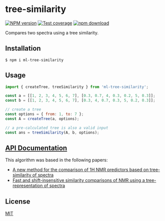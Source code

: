 # tree-similarity

[![NPM version][npm-image]][npm-url]
[![Test coverage][codecov-image]][codecov-url]
[![npm download][download-image]][download-url]

Compares two spectra using a tree similarity.

## Installation

`$ npm i ml-tree-similarity`

## Usage

```js
import { createTree, treeSimilarity } from 'ml-tree-similarity';

const a = [[1, 2, 3, 4, 5, 6, 7], [0.3, 0.7, 4, 0.3, 0.2, 5, 0.3]];
const b = [[1, 2, 3, 4, 5, 6, 7], [0.3, 4, 0.7, 0.3, 5, 0.2, 0.3]];

// create a tree
const options = { from: 1, to: 7 };
const A = createTree(a, options);

// a pre-calculated tree is also a valid input
const ans = treeSimilarity(A, b, options);
```

## [API Documentation](https://mljs.github.io/tree-similarity/)

This algorithm was based in the following papers:

- [A new method for the comparison of 1H NMR predictors based on tree-similarity of spectra](https://doi.org/10.1186/1758-2946-6-9)
- [Fast and shift-insensitive similarity comparisons of NMR using a tree-representation of spectra](https://doi.org/10.1016/j.chemolab.2013.05.009)

## License

[MIT](./LICENSE)

[npm-image]: https://img.shields.io/npm/v/ml-tree-similarity.svg?style=flat-square
[npm-url]: https://npmjs.org/package/ml-tree-similarity
[codecov-image]: https://img.shields.io/codecov/c/github/mljs/tree-similarity.svg?style=flat-square
[codecov-url]: https://codecov.io/github/mljs/tree-similarity
[download-image]: https://img.shields.io/npm/dm/ml-tree-similarity.svg?style=flat-square
[download-url]: https://npmjs.org/package/ml-tree-similarity
